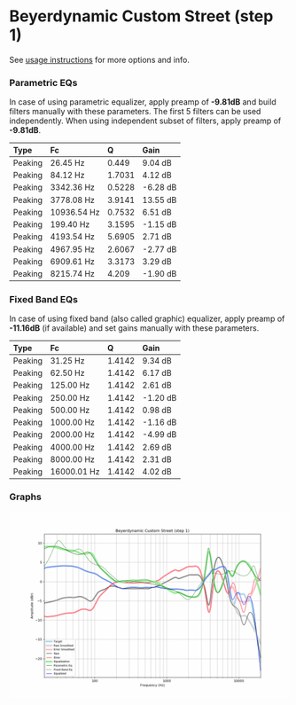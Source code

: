 # Beyerdynamic Custom Street (step 1)
See [usage instructions](https://github.com/jaakkopasanen/AutoEq#usage) for more options and info.

### Parametric EQs
In case of using parametric equalizer, apply preamp of **-9.81dB** and build filters manually
with these parameters. The first 5 filters can be used independently.
When using independent subset of filters, apply preamp of **-9.81dB**.

| Type    | Fc          |      Q | Gain     |
|:--------|:------------|:-------|:---------|
| Peaking | 26.45 Hz    | 0.449  | 9.04 dB  |
| Peaking | 84.12 Hz    | 1.7031 | 4.12 dB  |
| Peaking | 3342.36 Hz  | 0.5228 | -6.28 dB |
| Peaking | 3778.08 Hz  | 3.9141 | 13.55 dB |
| Peaking | 10936.54 Hz | 0.7532 | 6.51 dB  |
| Peaking | 199.40 Hz   | 3.1595 | -1.15 dB |
| Peaking | 4193.54 Hz  | 5.6905 | 2.71 dB  |
| Peaking | 4967.95 Hz  | 2.6067 | -2.77 dB |
| Peaking | 6909.61 Hz  | 3.3173 | 3.29 dB  |
| Peaking | 8215.74 Hz  | 4.209  | -1.90 dB |

### Fixed Band EQs
In case of using fixed band (also called graphic) equalizer, apply preamp of **-11.16dB**
(if available) and set gains manually with these parameters.

| Type    | Fc          |      Q | Gain     |
|:--------|:------------|:-------|:---------|
| Peaking | 31.25 Hz    | 1.4142 | 9.34 dB  |
| Peaking | 62.50 Hz    | 1.4142 | 6.17 dB  |
| Peaking | 125.00 Hz   | 1.4142 | 2.61 dB  |
| Peaking | 250.00 Hz   | 1.4142 | -1.20 dB |
| Peaking | 500.00 Hz   | 1.4142 | 0.98 dB  |
| Peaking | 1000.00 Hz  | 1.4142 | -1.16 dB |
| Peaking | 2000.00 Hz  | 1.4142 | -4.99 dB |
| Peaking | 4000.00 Hz  | 1.4142 | 2.69 dB  |
| Peaking | 8000.00 Hz  | 1.4142 | 2.31 dB  |
| Peaking | 16000.01 Hz | 1.4142 | 4.02 dB  |

### Graphs
![](./Beyerdynamic%20Custom%20Street%20(step%201).png)